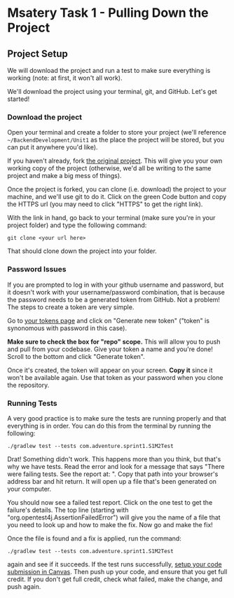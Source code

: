 # Msatery Task 1 - Pulling Down the Project

## Project Setup
We will download the project and run a test to make sure everything is working (note: at first, it won't all work). 

We'll download the project using your terminal, git, and GitHub. Let's get started!

### Download the project
Open your terminal and create a folder to store your project (we'll reference `~/BackendDevelopment/Unit1` as the place the project will be stored, but you can put it anywhere you'd like). 

If you haven't already, fork [the original project](https://github.com/LambdaSchool/edb_u1_student_project). This will give you your own working copy of the project (otherwise, we'd all be writing to the same project and make a big mess of things).

Once the project is forked, you can clone (i.e. download) the project to your machine, and we'll use git to do it. Click on the green Code button and copy the HTTPS url (you may need to click "HTTPS" to get the right link).

With the link in hand, go back to your terminal (make sure you're in your project folder) and type the following command:

`git clone <your url here>`

That should clone down the project into your folder.

### Password Issues

If you are prompted to log in with your github username and password, but it doesn't work with your username/password combination, that is because the password needs to be a generated token from GitHub. Not a problem! The steps to create a token are very simple.

Go to [your tokens page](https://github.com/settings/tokens) and click on "Generate new token" ("token" is synonomous with password in this case).

**Make sure to check the box for "repo" scope.** This will allow you to push and pull from your codebase. Give your token a name and you're done! Scroll to the bottom and click "Generate token". 

Once it's created, the token will appear on your screen. **Copy it** since it won't be available again. Use that token as your password when you clone the repository.

### Running Tests
A very good practice is to make sure the tests are running properly and that everything is in order. You can do this from the terminal by running the following:

`./gradlew test --tests com.adventure.sprint1.S1M2Test`

Drat! Something didn't work. This happens more than you think, but that's why we have tests. Read the error and look for a message that says "There were failing tests. See the report at: <path to test report>". Copy that path into your browser's address bar and hit return. It will open up a file that's been generated on your computer.

You should now see a failed test report. Click on the one test to get the failure's details. The top line (starting with "org.opentest4j.AssertionFailedError") will give you the name of a file that you need to look up and how to make the fix. Now go and make the fix! 

Once the file is found and a fix is applied, run the command:

`./gradlew test --tests com.adventure.sprint1.S1M2Test` 

again and see if it succeeds. If the test runs successfully, [setup your code submission in Canvas](https://lambdaschool.instructure.com/courses/1356/assignments/47306?module_item_id=607904). Then push up your code, and ensure that you get full credit. If you don't get full credit, check what failed, make the change, and push again.

